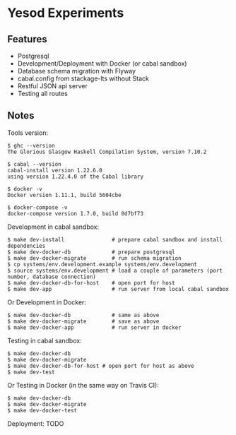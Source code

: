 # Yesod Experiments

## Features

- Postgresql
- Development/Deployment with Docker (or cabal sandbox)
- Database schema migration with Flyway
- cabal.config from stackage-lts without Stack
- Restful JSON api server
- Testing all routes

## Notes

Tools version:

```
$ ghc --version
The Glorious Glasgow Haskell Compilation System, version 7.10.2

$ cabal --version
cabal-install version 1.22.6.0
using version 1.22.4.0 of the Cabal library

$ docker -v
Docker version 1.11.1, build 5604cbe

$ docker-compose -v
docker-compose version 1.7.0, build 0d7bf73
```

Development in cabal sandbox:

```
$ make dev-install               # prepare cabal sandbox and install dependencies
$ make dev-docker-db             # prepare postgresql
$ make dev-docker-migrate        # run schema migration
$ cp systems/env.development.example systems/env.development
$ source systems/env.development # load a couple of parameters (port number, database connection)
$ make dev-docker-db-for-host    # open port for host
$ make dev-app                   # run server from local cabal sandbox
```

Or Development in Docker:

```
$ make dev-docker-db             # same as above
$ make dev-docker-migrate        # save as above
$ make dev-docker-app            # run server in docker
```

Testing in cabal sandbox:

```
$ make dev-docker-db
$ make dev-docker-migrate
$ make dev-docker-db-for-host # open port for host as above
$ make dev-test
```

Or Testing in Docker (in the same way on Travis CI):

```
$ make dev-docker-db
$ make dev-docker-migrate
$ make dev-docker-test
```

Deployment: TODO
